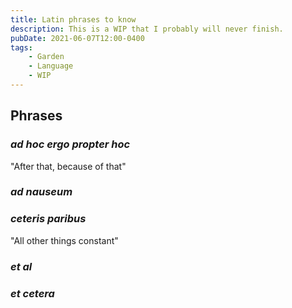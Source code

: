 ```yaml
---
title: Latin phrases to know
description: This is a WIP that I probably will never finish.
pubDate: 2021-06-07T12:00-0400
tags:
    - Garden
    - Language
    - WIP
---
```


## Phrases

### _ad hoc ergo propter hoc_

"After that, because of that"

### _ad nauseum_

### _ceteris paribus_

"All other things constant"

### _et al_

### _et cetera_
